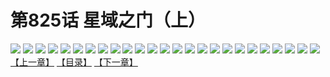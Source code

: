 # 第825话 星域之门（上）
![](https://mhpic.xiaomingtaiji.net/comic/D/斗破苍穹/第825话F1_262522/1.jpg-zymk.middle.webp)
![](https://mhpic.xiaomingtaiji.net/comic/D/斗破苍穹/第825话F1_262522/2.jpg-zymk.middle.webp)
![](https://mhpic.xiaomingtaiji.net/comic/D/斗破苍穹/第825话F1_262522/3.jpg-zymk.middle.webp)
![](https://mhpic.xiaomingtaiji.net/comic/D/斗破苍穹/第825话F1_262522/4.jpg-zymk.middle.webp)
![](https://mhpic.xiaomingtaiji.net/comic/D/斗破苍穹/第825话F1_262522/5.jpg-zymk.middle.webp)
![](https://mhpic.xiaomingtaiji.net/comic/D/斗破苍穹/第825话F1_262522/6.jpg-zymk.middle.webp)
![](https://mhpic.xiaomingtaiji.net/comic/D/斗破苍穹/第825话F1_262522/7.jpg-zymk.middle.webp)
![](https://mhpic.xiaomingtaiji.net/comic/D/斗破苍穹/第825话F1_262522/8.jpg-zymk.middle.webp)
![](https://mhpic.xiaomingtaiji.net/comic/D/斗破苍穹/第825话F1_262522/9.jpg-zymk.middle.webp)
![](https://mhpic.xiaomingtaiji.net/comic/D/斗破苍穹/第825话F1_262522/10.jpg-zymk.middle.webp)
![](https://mhpic.xiaomingtaiji.net/comic/D/斗破苍穹/第825话F1_262522/11.jpg-zymk.middle.webp)
![](https://mhpic.xiaomingtaiji.net/comic/D/斗破苍穹/第825话F1_262522/12.jpg-zymk.middle.webp)
![](https://mhpic.xiaomingtaiji.net/comic/D/斗破苍穹/第825话F1_262522/13.jpg-zymk.middle.webp)
![](https://mhpic.xiaomingtaiji.net/comic/D/斗破苍穹/第825话F1_262522/14.jpg-zymk.middle.webp)
![](https://mhpic.xiaomingtaiji.net/comic/D/斗破苍穹/第825话F1_262522/15.jpg-zymk.middle.webp)
![](https://mhpic.xiaomingtaiji.net/comic/D/斗破苍穹/第825话F1_262522/16.jpg-zymk.middle.webp)
![](https://mhpic.xiaomingtaiji.net/comic/D/斗破苍穹/第825话F1_262522/17.jpg-zymk.middle.webp)
![](https://mhpic.xiaomingtaiji.net/comic/D/斗破苍穹/第825话F1_262522/18.jpg-zymk.middle.webp)
![](https://mhpic.xiaomingtaiji.net/comic/D/斗破苍穹/第825话F1_262522/19.jpg-zymk.middle.webp)
![](https://mhpic.xiaomingtaiji.net/comic/D/斗破苍穹/第825话F1_262522/20.jpg-zymk.middle.webp)
![](https://mhpic.xiaomingtaiji.net/comic/D/斗破苍穹/第825话F1_262522/21.jpg-zymk.middle.webp)
![](https://mhpic.xiaomingtaiji.net/comic/D/斗破苍穹/第825话F1_262522/22.jpg-zymk.middle.webp)
![](https://mhpic.xiaomingtaiji.net/comic/D/斗破苍穹/第825话F1_262522/23.jpg-zymk.middle.webp)
![](https://mhpic.xiaomingtaiji.net/comic/D/斗破苍穹/第825话F1_262522/24.jpg-zymk.middle.webp)
![](https://mhpic.xiaomingtaiji.net/comic/D/斗破苍穹/第825话F1_262522/25.jpg-zymk.middle.webp)
[【上一章】](./828.md)
[【目录】](./README.md)
[【下一章】](./830.md)
